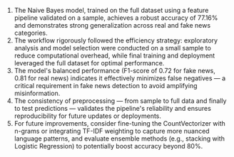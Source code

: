 1. The Naive Bayes model, trained on the full dataset using a feature pipeline validated on a sample, achieves a robust accuracy of 77.16% and demonstrates strong generalization across real and fake news categories.
2. The workflow rigorously followed the efficiency strategy: exploratory analysis and model selection were conducted on a small sample to reduce computational overhead, while final training and deployment leveraged the full dataset for optimal performance.
3. The model's balanced performance (F1-score of 0.72 for fake news, 0.81 for real news) indicates it effectively minimizes false negatives — a critical requirement in fake news detection to avoid amplifying misinformation.
4. The consistency of preprocessing — from sample to full data and finally to test predictions — validates the pipeline's reliability and ensures reproducibility for future updates or deployments.
5. For future improvements, consider fine-tuning the CountVectorizer with n-grams or integrating TF-IDF weighting to capture more nuanced language patterns, and evaluate ensemble methods (e.g., stacking with Logistic Regression) to potentially boost accuracy beyond 80%.
